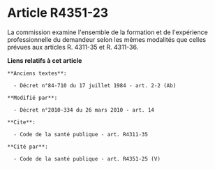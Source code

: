 # Article R4351-23

La commission examine l'ensemble de la formation et de l'expérience professionnelle du demandeur selon les mêmes modalités
que celles prévues aux articles R. 4311-35 et R. 4311-36.

**Liens relatifs à cet article**

	**Anciens textes**:

	  - Décret n°84-710 du 17 juillet 1984 - art. 2-2 (Ab)

	**Modifié par**:

	  - Décret n°2010-334 du 26 mars 2010 - art. 14

	**Cite**:

	  - Code de la santé publique - art. R4311-35

	**Cité par**:

	  - Code de la santé publique - art. R4351-25 (V)
